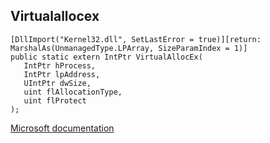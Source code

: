 ## Virtualallocex

```
[DllImport("Kernel32.dll", SetLastError = true)][return: MarshalAs(UnmanagedType.LPArray, SizeParamIndex = 1)]
public static extern IntPtr VirtualAllocEx(
   IntPtr hProcess,
   IntPtr lpAddress,
   UIntPtr dwSize,
   uint flAllocationType,
   uint flProtect
);
```

[Microsoft documentation](https://docs.microsoft.com/en-us/windows/win32/api/memoryapi/nf-memoryapi-virtualallocex)
